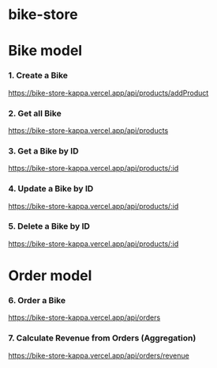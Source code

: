 # bike-store

## <h1 style= "font: 15px; "> Bike model </h1>
### 1. Create a Bike
<a> https://bike-store-kappa.vercel.app/api/products/addProduct </a>
### 2. Get all Bike
<a> https://bike-store-kappa.vercel.app/api/products </a>
### 3. Get a Bike by ID
<a>https://bike-store-kappa.vercel.app/api/products/:id </a>
### 4. Update a Bike by ID
<a>https://bike-store-kappa.vercel.app/api/products/:id </a>
### 5. Delete a Bike by ID
<a>https://bike-store-kappa.vercel.app/api/products/:id </a>


## <h1 style= "font: 15px; "> Order model </h1>
### 6. Order a Bike
<a> https://bike-store-kappa.vercel.app/api/orders </a>
### 7. Calculate Revenue from Orders (Aggregation)
<a> https://bike-store-kappa.vercel.app/api/orders/revenue </a>

